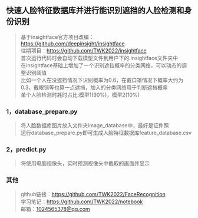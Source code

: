 ## 快速人脸特征数据库并进行能识别遮挡的人脸检测和身份识别
>基于insightface官方项目改编：https://github.com/deepinsight/insightface  
>往期项目：https://github.com/TWK2022/insightface  
>首次运行代码时会自动下载模型文件到用户下的.insightface文件夹中  
>在insightface基础上增加了一个识别遮挡概率的分类网络，可以动态的调整识别阈值  
>比如一个人在没遮挡情况下识别概率为0.6，在戴口罩情况下概率大约为0.3，戴眼镜等也算一点遮挡，加入的分类网络用于判断遮挡概率  
>单个人脸检测时耗时占比:模型1(90%)，模型2(10%)  
### 1，database_prepare.py
>将人脸数据库图片放入文件夹image_database中，最好是证件照  
>运行database_prepare.py即可生成人脸特征数据库feature_database.csv  
### 2，predict.py
>将使用电脑视像头，实时预测视像头中截取的画面并显示
### 其他
>github链接：https://github.com/TWK2022/FaceRecognition  
>学习笔记：https://github.com/TWK2022/notebook  
>邮箱：1024565378@qq.com  